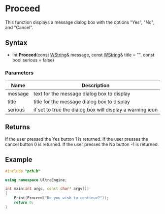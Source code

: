 # Proceed #

This function displays a message dialog box with the options "Yes", "No", and "Cancel".

## Syntax ##
- int **Proceed**(const [WString](WString.md)& message, const [WString](WString.md)& title = "", const bool serious = false)

### Parameters ###
| Name | Description |
| --- | --- |
| message | text for the message dialog box to display |
| title | title for the message dialog box to display |
| serious | if set to true the dialog box will display a warning icon |

## Returns ##
If the user pressed the Yes button 1 is returned. If the user presses the cancel button 0 is returned. If the user presses the No button -1 is returned.

## Example ##
```c++
#include "pch.h"

using namespace UltraEngine;

int main(int argc, const char* argv[])
{
	Print(Proceed("Do you wish to continue?"));
	return 0;
}
```
